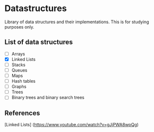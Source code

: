 # Datastructures
Library of data structures and their implementations. This is for studying purposes only. 

## List of data structures

- [ ] Arrays
- [x] Linked Lists
- [ ] Stacks
- [ ] Queues
- [ ] Maps
- [ ] Hash tables
- [ ] Graphs
- [ ] Trees
- [ ] Binary trees and binary search trees

## References

[Linked Lists] (https://www.youtube.com/watch?v=gJjPWA8wpQg)
